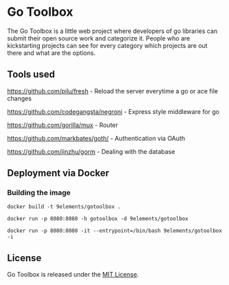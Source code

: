 # Go Toolbox

The Go Toolbox is a little web project where developers of go libraries can submit their open source work and categorize it.
People who are kickstarting projects can see for every category which projects are out there and what are the options.

## Tools used

https://github.com/pilu/fresh - Reload the server everytime a go or ace file changes

https://github.com/codegangsta/negroni - Express style middleware for go

https://github.com/gorilla/mux - Router

https://github.com/markbates/goth/ - Authentication via OAuth

https://github.com/jinzhu/gorm - Dealing with the database


## Deployment via Docker

### Building the image

    docker build -t 9elements/gotoolbox .

    docker run -p 8080:8080 -h gotoolbox -d 9elements/gotoolbox

    docker run -p 8080:8080 -it --entrypoint=/bin/bash 9elements/gotoolbox -i

## License

Go Toolbox is released under the [MIT License](http://www.opensource.org/licenses/MIT).
